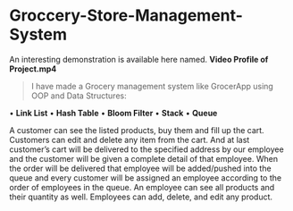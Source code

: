 # Groccery-Store-Management-System
An interesting demonstration is available here named. **Video Profile of Project.mp4**


>I have made a Grocery management system like GrocerApp using OOP and Data Structures:

• **Link List**
• **Hash Table**
• **Bloom Filter**
• **Stack**
• **Queue**




A customer can see the listed products, buy them and fill up the cart. Customers can edit and delete any item from the cart. And at last customer’s cart will be delivered to the specified address by our employee and the customer will be given a complete detail of that employee. When the order will be delivered that employee will be added/pushed into the queue and every customer will be assigned an employee according to the order of employees in the queue. An employee can see all products and their quantity as well. Employees can add, delete, and edit any product.
